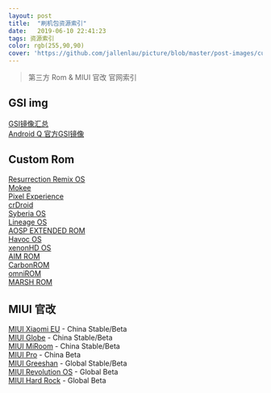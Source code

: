 ```yaml
---
layout: post
title:  "刷机包资源索引"
date:   2019-06-10 22:41:23
tags: 资源索引
color: rgb(255,90,90)
cover: 'https://github.com/jallenlau/picture/blob/master/post-images/customrom.png?raw=true'
---
```


> 第三方 Rom & MIUI 官改 官网索引

## GSI img
[GSI镜像汇总](https://github.com/phhusson/treble_experimentations/wiki/Generic-System-Image-%28GSI%29-list)  
[Android Q 官方GSI镜像](https://developer.android.com/preview/gsi-release-notes)  
## Custom Rom
[Resurrection Remix OS](https://www.resurrectionremix.com/#top)  
[Mokee](https://www.mokeedev.com/)  
[Pixel Experience](https://download.pixelexperience.org/)  
[crDroid](https://crdroid.net/dl.php)  
[Syberia OS](https://sourceforge.net/projects/syberiaos/)  
[Lineage OS](https://lineageos.org/)  
[AOSP EXTENDED ROM](https://www.aospextended.com/)  
[Havoc OS](https://sourceforge.net/projects/havoc-os/files/)  
[xenonHD OS](https://www.xenonhd.com/)  
[AIM ROM](https://aimrom.github.io/)  
[CarbonROM](https://carbonrom.org/)  
[omniROM](https://www.omnirom.org/devices)  
[MARSH ROM](http://marshrom.github.io/)
## MIUI 官改
[MIUI Xiaomi EU](https://xiaomi.eu/community/forums/miui-rom-releases.103/) - China Stable/Beta  
[MIUI Globe](https://mi-globe.com/rom-builder) - China Stable/Beta  
[MIUI MiRoom](https://sourceforge.net/projects/miroom/files) - China Stable/Beta  
[MIUI Pro](https://cloud.mail.ru/public/5UvP/2wQkHYRxe) - China Beta  
[MIUI Greeshan](https://forum.xda-developers.com/mi-max-2/development/rom-global-stable-developer-roms-t3770430) - Global Stable/Beta  
[MIUI Revolution OS](https://os.revtechs.me/descargas-miui) - Global Beta  
[MIUI Hard Rock](https://forum.xda-developers.com/mi-max-2/development/hardrock-miui-10-custom-rom-7-1-1-t3848491) - Global Beta
